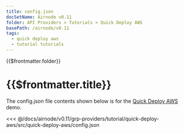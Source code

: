 ```yaml
---
title: config.json
docSetName: Airnode v0.11
folder: API Providers > Tutorials > Quick Deploy AWS
basePath: /airnode/v0.11
tags:
  - quick deploy aws
  - tutorial tutorials
---
```


<TitleSpan>{{$frontmatter.folder}}</TitleSpan>

# {{$frontmatter.title}}

<VersionWarning/>

The config.json file contents shown below is for the [Quick Deploy AWS](./)
demo.

<!-- prettier-ignore -->
<<< @/docs/airnode/v0.11/grp-providers/tutorial/quick-deploy-aws/src/quick-deploy-aws/config.json
